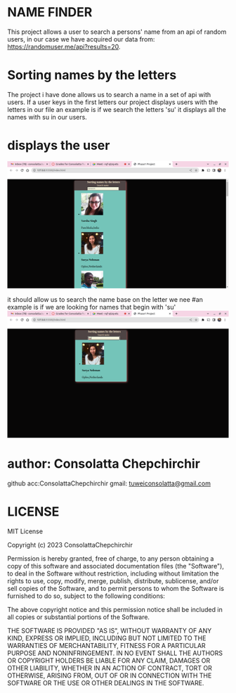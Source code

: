 # NAME FINDER
    
This project allows a user to search a persons' name from an api of random users, in our case we have acquired our data from: https://randomuser.me/api?results=20. 

# Sorting names by the letters
The project i have done allows us to search a name in a set of api with users. If a user keys in the first letters our project displays users with the letters in our file an example is if we search the letters 'su' it displays all the names with su in our users.
# displays the user
![image on the random users from our api](assets/Screenshot%20from%202023-04-11%2010-23-54.png)

it should allow us to search the name base on the letter we nee
#an example is if we are looking for names that begin with 'su'
![image example](assets/Screenshot%20from%202023-04-11%2010-24-58.png)


# author: Consolatta Chepchirchir
github acc:ConsolattaChepchirchir 
gmail: tuweiconsolatta@gmail.com

# LICENSE
MIT License

Copyright (c) 2023 ConsolattaChepchirchir

Permission is hereby granted, free of charge, to any person obtaining a copy
of this software and associated documentation files (the "Software"), to deal
in the Software without restriction, including without limitation the rights
to use, copy, modify, merge, publish, distribute, sublicense, and/or sell
copies of the Software, and to permit persons to whom the Software is
furnished to do so, subject to the following conditions:

The above copyright notice and this permission notice shall be included in all
copies or substantial portions of the Software.

THE SOFTWARE IS PROVIDED "AS IS", WITHOUT WARRANTY OF ANY KIND, EXPRESS OR
IMPLIED, INCLUDING BUT NOT LIMITED TO THE WARRANTIES OF MERCHANTABILITY,
FITNESS FOR A PARTICULAR PURPOSE AND NONINFRINGEMENT. IN NO EVENT SHALL THE
AUTHORS OR COPYRIGHT HOLDERS BE LIABLE FOR ANY CLAIM, DAMAGES OR OTHER
LIABILITY, WHETHER IN AN ACTION OF CONTRACT, TORT OR OTHERWISE, ARISING FROM,
OUT OF OR IN CONNECTION WITH THE SOFTWARE OR THE USE OR OTHER DEALINGS IN THE
SOFTWARE.

